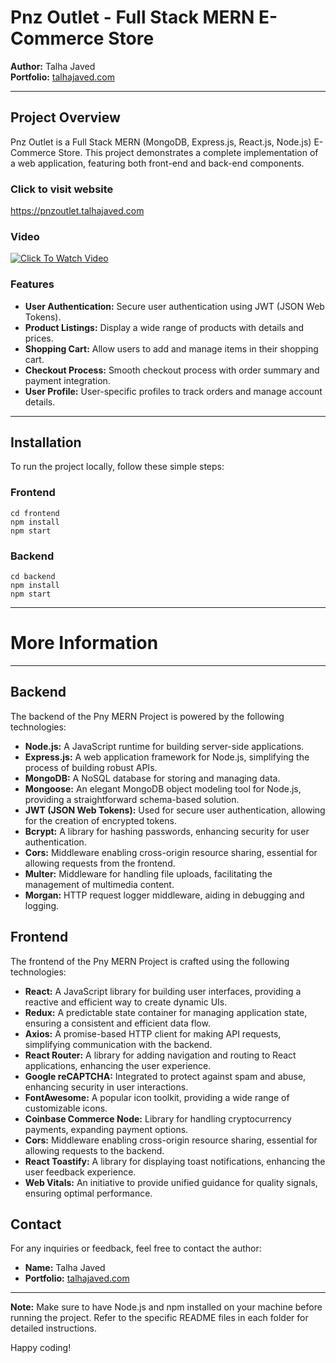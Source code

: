 # Pnz Outlet - Full Stack MERN E-Commerce Store

**Author:** Talha Javed  
**Portfolio:** [talhajaved.com](https://talhajaved.com)

---

## Project Overview

Pnz Outlet is a Full Stack MERN (MongoDB, Express.js, React.js, Node.js) E-Commerce Store. This project demonstrates a complete implementation of a web application, featuring both front-end and back-end components.

### Click to visit website 

[https://pnzoutlet.talhajaved.com ](https://pnzoutlet.talhajaved.com)
### Video

[![Click To Watch Video](https://github.com/talhajavedcom/Pnz-Outlet-Pny/assets/50840798/03d2a738-1b93-4c2a-9f26-722b80a635d5)](https://youtu.be/CN1LwaGp1lw?si=PxeulQr1Jg-b3ZCS)
### Features


- **User Authentication:** Secure user authentication using JWT (JSON Web Tokens).
- **Product Listings:** Display a wide range of products with details and prices.
- **Shopping Cart:** Allow users to add and manage items in their shopping cart.
- **Checkout Process:** Smooth checkout process with order summary and payment integration.
- **User Profile:** User-specific profiles to track orders and manage account details.

---

## Installation

To run the project locally, follow these simple steps:

### Frontend
``` node
cd frontend
npm install
npm start
```

### Backend
``` node
cd backend
npm install
npm start
```
---
# More Information
---
## Backend

The backend of the Pny MERN Project is powered by the following technologies:

- **Node.js:** A JavaScript runtime for building server-side applications.
- **Express.js:** A web application framework for Node.js, simplifying the process of building robust APIs.
- **MongoDB:** A NoSQL database for storing and managing data.
- **Mongoose:** An elegant MongoDB object modeling tool for Node.js, providing a straightforward schema-based solution.
- **JWT (JSON Web Tokens):** Used for secure user authentication, allowing for the creation of encrypted tokens.
- **Bcrypt:** A library for hashing passwords, enhancing security for user authentication.
- **Cors:** Middleware enabling cross-origin resource sharing, essential for allowing requests from the frontend.
- **Multer:** Middleware for handling file uploads, facilitating the management of multimedia content.
- **Morgan:** HTTP request logger middleware, aiding in debugging and logging.

## Frontend

The frontend of the Pny MERN Project is crafted using the following technologies:

- **React:** A JavaScript library for building user interfaces, providing a reactive and efficient way to create dynamic UIs.
- **Redux:** A predictable state container for managing application state, ensuring a consistent and efficient data flow.
- **Axios:** A promise-based HTTP client for making API requests, simplifying communication with the backend.
- **React Router:** A library for adding navigation and routing to React applications, enhancing the user experience.
- **Google reCAPTCHA:** Integrated to protect against spam and abuse, enhancing security in user interactions.
- **FontAwesome:** A popular icon toolkit, providing a wide range of customizable icons.
- **Coinbase Commerce Node:** Library for handling cryptocurrency payments, expanding payment options.
- **Cors:** Middleware enabling cross-origin resource sharing, essential for allowing requests to the backend.
- **React Toastify:** A library for displaying toast notifications, enhancing the user feedback experience.
- **Web Vitals:** An initiative to provide unified guidance for quality signals, ensuring optimal performance.

## Contact

For any inquiries or feedback, feel free to contact the author:

- **Name:** Talha Javed
- **Portfolio:** [talhajaved.com](https://talhajaved.com)

---

**Note:** Make sure to have Node.js and npm installed on your machine before running the project. Refer to the specific README files in each folder for detailed instructions.

Happy coding!

